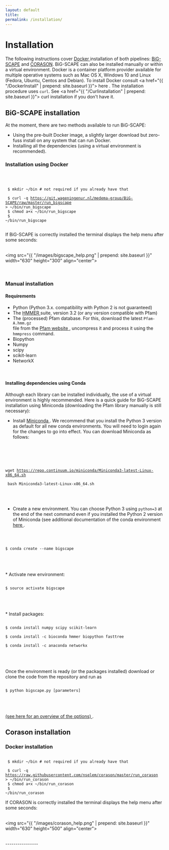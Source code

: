 ```yaml
---
layout: default
title: 
permalink: /installation/
---
```

<body>  

<h1> Installation </h1>

The following instructions cover <a href="https://www.docker.com/"> Docker </a> installation of both pipelines: [BiG-SCAPE](#big-scape-installation) and [CORASON](#corason-installation). BiG-SCAPE can also be installed manually or within a virtual environment. Docker is a container platform provider available for multiple operative systems such as Mac OS X, Windows 10 and Linux (Fedora, Ubuntu, Centos and Debian). To install Docker consult <a href="{{ "/DockerInstall" | prepend: site.baseurl }}"> here </a>. The installation procedure uses `curl`. See <a href="{{ "/Curlinstallation" | prepend: site.baseurl }}"> curl installation </a> if you don't have it.<br>

<h2> BiG-SCAPE installation </h2>

At the moment, there are two methods available to run BiG-SCAPE:
<br>
- Using the pre-built Docker image, a slightly larger download but zero-fuss install on any system that can run Docker.<br>
- Installing all the dependencies (using a virtual environment is recommended).<br>

<h3> Installation using Docker </h3>  <br>

<code>   <br>
$ mkdir ~/bin    # not required if you already have that  <br>
$ curl -q https://git.wageningenur.nl/medema-group/BiG-SCAPE/raw/master/run_bigscape > ~/bin/run_bigscape  <br>
$ chmod a+x ~/bin/run_bigscape  <br>
$ ~/bin/run_bigscape  <br>
</code>
<br>

If BiG-SCAPE is correctly installed the terminal displays the help menu after some seconds:<br><br>
      <div id="images">
      <img src="{{ "/images/bigscape_help.png" | prepend: site.baseurl }}" width="630" height="300" align="center">
</div>
<br>
  
  
<h3>Manual installation   </h3>
<h4> Requirements </h4>

* Python (Python 3.x. compatibility with Python 2 is not guaranteed)<br>
* The <a href="http://hmmer.org/"> HMMER </a> suite, version 3.2 (or any version compatible with Pfam)<br>
* The (processed) Pfam database. For this, download the latest `Pfam-A.hmm.gz`<br>
file from the <a href="ftp://ftp.ebi.ac.uk/pub/databases/Pfam/releases/"> Pfam website </a>, uncompress it and process it using the `hmmpress` command.<br>
* Biopython<br>
* Numpy<br>
* scipy<br>
* scikit-learn<br>
* NetworkX<br>
<br><br>
<h4>  Installing dependencies using Conda </h4>  

Although each library can be installed individually, the use of a virtual environment is highly recommended. Here is a quick guide for BiG-SCAPE installation using Miniconda (downloading the Pfam library manually is still necessary):
<br>
* Install 
<a href="https://conda.io/miniconda.html"> Miniconda </a>. We recommend that you install the Python 3 version as default for all new conda environments. You will need to login again for the changes to go into effect. You can download Miniconda as follows:
<br>
<br> <code>

wget https://repo.continuum.io/miniconda/Miniconda3-latest-Linux-x86_64.sh <br>
	bash Miniconda3-latest-Linux-x86_64.sh <br>
 </code>
<br>
<br><br>
* Create a new environment. You can choose Python 3 using `python=3` at the end of the next command even if you installed the Python 2 version of Miniconda (see additional documentation of the conda environment <a href="https://conda.io/docs/"> here </a>.
<br>
<code> <br>
$ conda create --name bigscape <br>
</code> <br>
<br><br>
* Activate new environment:
<br>
<code> <br>
$ source activate bigscape <br>
</code> <br>
<br><br>
* Install packages:
<br>
<code> <br>
$ conda install numpy scipy scikit-learn <br>
$ conda install -c bioconda hmmer biopython fasttree <br>
$ conda install -c anaconda networkx <br>
</code> <br>
<br><br>
Once the environment is ready (or the packages installed) download or clone the code from the repository and run as
<br>
<code> <br>
$ python bigscape.py [parameters] <br> 
</code> <br>
<br><br>
<a href="https://git.wageningenur.nl/medema-group/BiG-SCAPE/wikis/parameters"> (see here for an overview of the options) </a>.

<br>
<h2> Corason installation </h2>  

<h3> Docker installation </h3>

<code> <br>
$ mkdir ~/bin    # not required if you already have that <br>
$ curl -q https://raw.githubusercontent.com/nselem/corason/master/run_corason > ~/bin/run_corason <br>
$ chmod a+x ~/bin/run_corason <br>
$ ~/bin/run_corason
<br>
</code> <br>
If CORASON is correctly installed the terminal displays the help menu after some seconds:<br><br>
      <div id="images">
      <img src="{{ "/images/corason_help.png" | prepend: site.baseurl }}" width="630" height="500" align="center">
</div>
<br>
  


</body>
----------------
